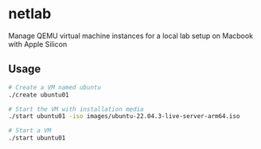 # netlab

Manage QEMU virtual machine instances for a local lab setup on Macbook with Apple Silicon

## Usage

```sh
# Create a VM named ubuntu
./create ubuntu01

# Start the VM with installation media
./start ubuntu01 -iso images/ubuntu-22.04.3-live-server-arm64.iso

# Start a VM
./start ubuntu01
```


